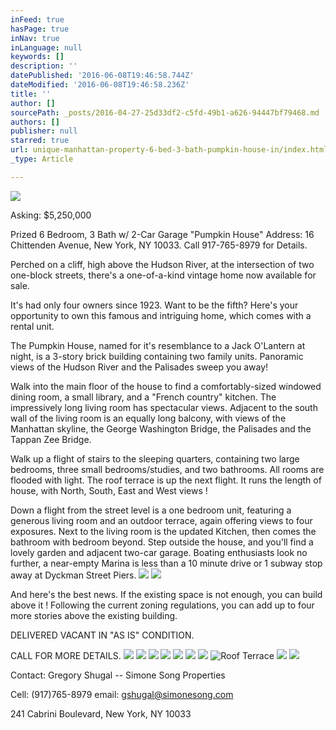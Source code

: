 ```yaml
---
inFeed: true
hasPage: true
inNav: true
inLanguage: null
keywords: []
description: ''
datePublished: '2016-06-08T19:46:58.744Z'
dateModified: '2016-06-08T19:46:58.236Z'
title: ''
author: []
sourcePath: _posts/2016-04-27-25d33df2-c5fd-49b1-a626-94447bf79468.md
authors: []
publisher: null
starred: true
url: unique-manhattan-property-6-bed-3-bath-pumpkin-house-in/index.html
_type: Article

---
```

![](https://the-grid-user-content.s3-us-west-2.amazonaws.com/9e69d355-8566-49bb-8f13-36969ed4b89d.jpg)

Asking: $5,250,000 

Prized 6 Bedroom, 3 Bath w/ 2-Car Garage "Pumpkin House" Address: 16 Chittenden Avenue, New York, NY 10033\. Call 917-765-8979 for Details.

Perched on a cliff, high above the Hudson River, at the intersection of two one-block streets, there's a one-of-a-kind vintage home now available for sale. 

It's had only four owners since 1923\. Want to be the fifth? Here's your opportunity to own this famous and intriguing home, which comes with a rental unit.

The Pumpkin House, named for it's resemblance to a Jack O'Lantern at night, is a 3-story brick building containing two family units. Panoramic views of the Hudson River and the Palisades sweep you away!

Walk into the main floor of the house to find a comfortably-sized windowed dining room, a small library, and a "French country" kitchen. The impressively long living room has spectacular views. Adjacent to the south wall of the living room is an equally long balcony, with views of the Manhattan skyline, the George Washington Bridge, the Palisades and the Tappan Zee Bridge.

Walk up a flight of stairs to the sleeping quarters, containing two large bedrooms, three small bedrooms/studies, and two bathrooms. All rooms are flooded with light. The roof terrace is up the next flight. It runs the length of house, with North, South, East and West views !

Down a flight from the street level is a one bedroom unit, featuring a generous living room and an outdoor terrace, again offering views to four exposures. Next to the living room is the updated Kitchen, then comes the bathroom with bedroom beyond. Step outside the house, and you'll find a lovely garden and adjacent two-car garage. Boating enthusiasts look no further, a near-empty Marina is less than a 10 minute drive or 1 subway stop away at Dyckman Street Piers.
![](https://the-grid-user-content.s3-us-west-2.amazonaws.com/7b66504d-7c67-4e05-a381-45077c0f7891.jpg)
![](https://the-grid-user-content.s3-us-west-2.amazonaws.com/94ebff6c-7573-42a0-8532-4e0156514693.jpg)

And here's the best news. If the existing space is not enough, you can build above it ! Following the current zoning regulations, you can add up to four more stories above the existing building. 

DELIVERED VACANT IN "AS IS" CONDITION.

CALL FOR MORE DETAILS.
![](https://s3-us-west-2.amazonaws.com/the-grid-img/p/09a9cc804c792b64325f20440cb92ee0901d829a.jpg)
![](https://s3-us-west-2.amazonaws.com/the-grid-img/p/66eb76e9ebff63645eb9a944f69dd6592f6c26ea.jpg)
![](https://s3-us-west-2.amazonaws.com/the-grid-img/p/a9d8068b134cc3fbfab38f3ca51c0dde0aaebec4.jpg)
![](https://s3-us-west-2.amazonaws.com/the-grid-img/p/5fe41f804084490e148bf626a87163bb9714bade.jpg)
![](https://s3-us-west-2.amazonaws.com/the-grid-img/p/97c33d61ba77f064e76d1d2d81b2a4244cb5a109.jpg)
![](https://the-grid-user-content.s3-us-west-2.amazonaws.com/da7122d4-34fd-4738-9cde-02bfaa7e079d.jpg)
![](https://the-grid-user-content.s3-us-west-2.amazonaws.com/9dbd9e1f-bd17-4976-940e-1f4f072f8c07.jpg)
![Roof Terrace ](https://s3-us-west-2.amazonaws.com/the-grid-img/p/d24ed3495bceb366ede4f3485a41b7748e2411d6.jpg)
![](https://s3-us-west-2.amazonaws.com/the-grid-img/p/b2532656ddd0c14f3e1d73e3668f2103fe846b9d.jpg)
![](https://s3-us-west-2.amazonaws.com/the-grid-img/p/e37485291567eaf67804ae8f4691af40b96a8eb5.jpg)

Contact: Gregory Shugal -- Simone Song Properties

Cell: (917)765-8979 email: [gshugal@simonesong.com ][0]

241 Cabrini Boulevard, New York, NY 10033

[0]: null